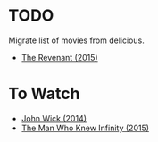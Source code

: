 # TODO
Migrate list of movies from delicious.
 - [The Revenant (2015)](http://www.imdb.com/title/tt1663202/)

# To Watch
 - [John Wick (2014)](http://www.imdb.com/title/tt2911666/)
 - [The Man Who Knew Infinity (2015)](http://www.imdb.com/title/tt0787524/)
